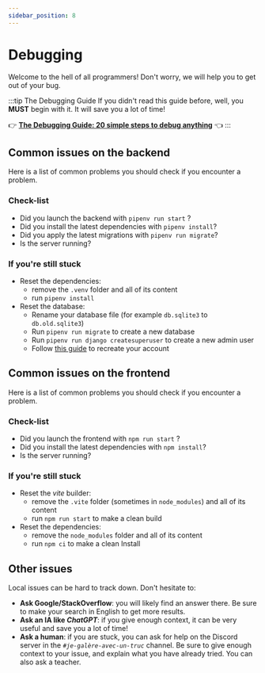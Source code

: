 ```yaml
---
sidebar_position: 8
---
```


# Debugging

Welcome to the hell of all programmers! Don't worry, we will help you to get out
of your bug.

:::tip The Debugging Guide
If you didn't read this guide before, well, you **MUST** begin with it. It will
save you a lot of time!

👉 **[The Debugging Guide: 20 simple steps to debug anything](https://debug.guide/)** 👈
:::

## Common issues on the backend

Here is a list of common problems you should check if you encounter a problem.

### Check-list

- Did you launch the backend with `pipenv run start` ?
- Did you install the latest dependencies with `pipenv install`?
- Did you apply the latest migrations with `pipenv run migrate`?
- Is the server running?

### If you're still stuck

- Reset the dependencies:
  - remove the `.venv` folder and all of its content
  - run `pipenv install`
- Reset the database:
  - Rename your database file (for example `db.sqlite3` to `db.old.sqlite3`)
  - Run `pipenv run migrate` to create a new database
  - Run `pipenv run django createsuperuser` to create a new admin user
  - Follow [this guide](/dev/get-started/setup-project/#start-the-server) to recreate your account

## Common issues on the frontend

Here is a list of common problems you should check if you encounter a problem.

### Check-list

- Did you launch the frontend with `npm run start` ?
- Did you install the latest dependencies with `npm install`?
- Is the server running?

### If you're still stuck

- Reset the _vite_ builder:
  - remove the `.vite` folder (sometimes in `node_modules`) and all of its content
  - run `npm run start` to make a clean build
- Reset the dependencies:
  - remove the `node_modules` folder and all of its content
  - run `npm ci` to make a clean Install

## Other issues

Local issues can be hard to track down. Don't hesitate to:

- **Ask Google/StackOverflow**: you will likely find an answer there.
  Be sure to make your search in English to get more results.
- **Ask an IA like _ChatGPT_**: if you give enough context, it can
  be very useful and save you a lot of time!
- **Ask a human**: if you are stuck, you can ask for help on the Discord server
  in the _`#je-galère-avec-un-truc`_ channel.
  Be sure to give enough context to your issue, and explain what you have
  already tried.
  You can also ask a teacher.
